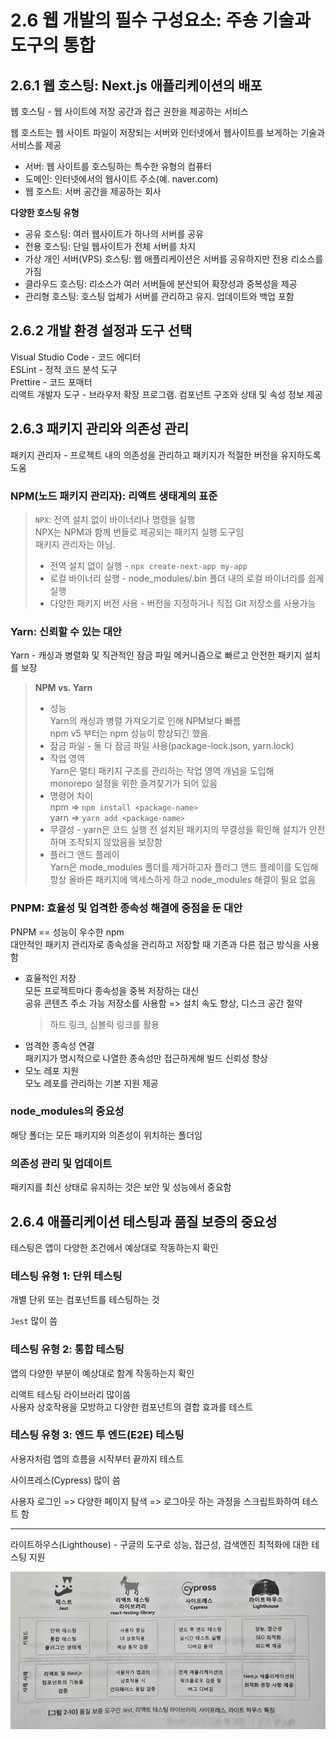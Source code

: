 ﻿# 2.6 웹 개발의 필수 구성요소: 주숑 기술과 도구의 통합

## 2.6.1 웹 호스팅: Next.js 애플리케이션의 배포

웹 호스팅 - 웹 사이트에 저장 공간과 접근 권한을 제공하는 서비스

웹 호스트는 웹 사이트 파일이 저장되는 서버와 인터넷에서 웹사이트를 보게하는 기술과 서비스를 제공

- 서버: 웹 사이트를 호스팅하는 특수한 유형의 컴퓨터
- 도메인: 인터넷에서의 웹사이트 주소(예. naver.com)
- 웹 호스트: 서버 공간을 제공하는 회사

**다양한 호스팅 유형**

- 공유 호스팅: 여러 웹사이트가 하나의 서버를 공유
- 전용 호스팅: 단일 웹사이트가 전체 서버를 차지
- 가상 개인 서버(VPS) 호스팅: 웹 애플리케이션은 서버를 공유하지만 전용 리소스를 가짐
- 클라우드 호스팅: 리소스가 여러 서버들에 분산되어 확장성과 중복성을 제공
- 관리형 호스팅: 호스팅 업체가 서버를 관리하고 유지. 업데이트와 백업 포함

## 2.6.2 개발 환경 설정과 도구 선택

Visual Studio Code - 코드 에디터<br>
ESLint - 정적 코드 분석 도구<br>
Prettire - 코드 포매터<br>
리액트 개발자 도구 - 브라우저 확장 프로그램. 컴포넌트 구조와 상태 및 속성 정보 제공

## 2.6.3 패키지 관리와 의존성 관리

패키지 관리자 - 프로젝트 내의 의존성을 관리하고 패키지가 적절한 버전을 유지하도록 도움

### NPM(노드 패키지 관리자): 리액트 생태계의 표준

> `NPX`: 전역 설치 없이 바이너리나 명령을 실행<br>
> NPX는 NPM과 함께 번들로 제공되는 패키지 실행 도구임<br>
> 패키지 관리자는 아님.
>
> - 전역 설치 없이 실행 - `npx create-next-app my-app`
> - 로컬 바이너리 실행 - node_modules/.bin 폴더 내의 로컬 바이너리를 쉽게 실행
> - 다양한 패키지 버전 사용 - 버전을 지정하거나 직접 Git 저장소를 사용가능

### Yarn: 신뢰할 수 있는 대안

Yarn - 캐싱과 병렬화 및 직관적인 잠금 파일 메커니즘으로 빠르고 안전한 패키지 설치를 보장

> **NPM vs. Yarn**<br>
>
> - 성능<br>
>   Yarn의 캐싱과 병렬 가져오기로 인해 NPM보다 빠름<br>
>   npm v5 부터는 npm 성능이 향상되긴 했음.
> - 잠금 파일 - 둘 다 잠금 파일 사용(package-lock.json, yarn.lock)
> - 작업 영역<br>
>   Yarn은 멀티 패키지 구조를 관리하는 작업 영역 개념을 도입해 <br>
>   monorepo 설정을 위한 즐겨찾기가 되어 있음
> - 명령어 차이<br>
>   npm => `npm install <package-name>`<br>
>   yarn => `yarn add <package-name>`
> - 무결성 - yarn은 코드 실행 전 설치된 패키지의 무결성을 확인해 설치가 안전하며 조작되지 않았음을 보장함
> - 플러그 앤드 플레이<br>
>   Yarn은 mode_modules 폴더를 제거하고자 플러그 앤드 플레이를 도입해<br>
>   항상 올바른 패키지에 액세스하게 하고 node_modules 해결이 필요 없음

### PNPM: 효율성 및 업격한 종속성 해결에 중점을 둔 대안

PNPM == 성능이 우수한 npm<br>
대안적인 패키지 관리자로 종속성을 관리하고 저장할 때 기존과 다른 접근 방식을 사용함

- 효율적인 저장<br>
  모든 프로젝트마다 종속성을 중복 저장하는 대신<br>
  공유 콘텐츠 주소 가능 저장소를 사용함 => 설치 속도 향상, 디스크 공간 절약<br>
  > 하드 링크, 심볼릭 링크를 활용
- 엄격한 종속성 연결<br>
  패키지가 명시적으로 나열한 종속성만 접근하게해 빌드 신뢰성 향상
- 모노 레포 지원<br>
  모노 레포를 관리하는 기본 지원 제공

### node_modules의 중요성

해당 폴더는 모든 패키지와 의존성이 위치하는 폴더임

### 의존성 관리 및 업데이트

패키지를 최신 상태로 유지하는 것은 보안 및 성능에서 중요함

## 2.6.4 애플리케이션 테스팅과 품질 보증의 중요성

테스팅은 앱이 다양한 조건에서 예상대로 작동하는지 확인

### 테스팅 유형 1: 단위 테스팅

개별 단위 또는 컴포넌트를 테스팅하는 것

`Jest` 많이 씀

### 테스팅 유형 2: 통합 테스팅

앱의 다양한 부분이 예상대로 함계 작동하는지 확인

리액트 테스팅 라이브러리 많이씀<br>
사용자 상호작용을 모방하고 다양한 컴포넌트의 결합 효과를 테스트

### 테스팅 유형 3: 엔드 투 엔드(E2E) 테스팅

사용자처럼 앱의 흐름을 시작부터 끝까지 테스트

사이프레스(Cypress) 많이 씀

사용자 로그인 => 다양한 페이지 탐색 => 로그아웃 하는 과정을 스크립트화하여 테스트 함

---

라이트하우스(Lighthouse) - 구글의 도구로 성능, 접근성, 검색엔진 최적화에 대한 테스팅 지원

![](./img/5.jpg)
